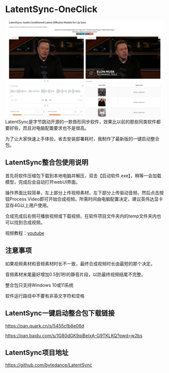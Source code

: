 # LatentSync-OneClick
![](https://github.com/aidayang/LatentSync-OneClick/blob/main/51efe9ed9202faf10f60c91d6e0551b6_w1482_h904_s809.jpg?raw=true)
LatentSync是字节跳动开源的一款唇形同步软件，效果比以前的那些同类软件都要好些，而且对电脑配置要求也不是很高。

为了让大家快速上手体验，省去安装部署耗时，我制作了最新版的一键启动整合包。

## LatentSync整合包使用说明
首先将软件压缩包下载到本地电脑并解压，双击【启动软件.exe】，稍等一会加载模型，完成后会自动打开webUI界面。

操作界面比较简单，左上部分上传视频素材，左下部分上传驱动音频，然后点击按钮Process Video即可开始合成视频。所需时间由电脑配置决定，建议英伟达显卡显存4G以上用户使用。

合成完成后右侧可播放视频或下载视频，在软件项目文件夹内的temp文件夹内也可以找到合成视频。

视频教程：[youtube](https://www.youtube.com/watch?v=xsffLLDsIdw)

## 注意事项
如果视频素材和音频素材时长不一致，最终合成视频时长由最短的那个决定。

音频素材末尾最好增加0.5到1秒的静音片段，以防最终视频结尾不完整。

整合包只支持Windows 10或11系统

软件运行路径中不要有非英文字符和空格


## LatentSync一键启动整合包下载链接
https://pan.quark.cn/s/5455cfb8e06d

https://pan.baidu.com/s/1G80dGK9qjBeIxA-G9TKLKQ?pwd=w2bs

## LatentSync项目地址
https://github.com/bytedance/LatentSync
